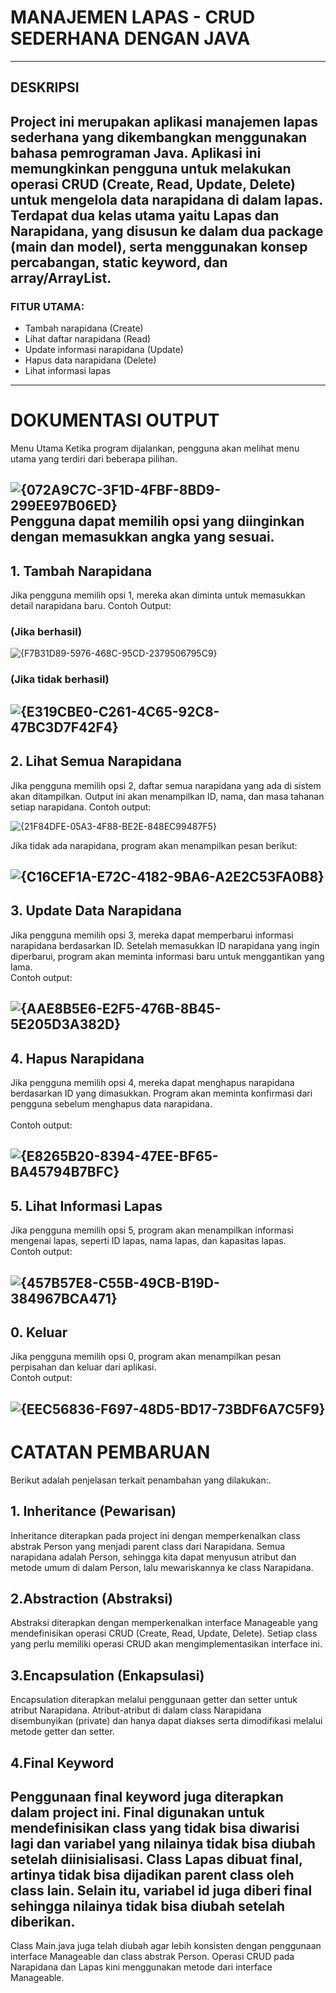 # **MANAJEMEN LAPAS - CRUD SEDERHANA DENGAN JAVA**
---
## DESKRIPSI

Project ini merupakan aplikasi manajemen lapas sederhana yang dikembangkan menggunakan bahasa pemrograman Java. Aplikasi ini memungkinkan pengguna untuk melakukan operasi CRUD (Create, Read, Update, Delete) untuk mengelola data narapidana di dalam lapas. 
Terdapat dua kelas utama yaitu Lapas dan Narapidana, yang disusun ke dalam dua package (main dan model), serta menggunakan konsep percabangan, static keyword, dan array/ArrayList.
---
### FITUR UTAMA:
 - Tambah narapidana (Create)
 - Lihat daftar narapidana (Read)
 - Update informasi narapidana (Update)
 - Hapus data narapidana (Delete)
 - Lihat informasi lapas
---
# **DOKUMENTASI OUTPUT** 
Menu Utama
Ketika program dijalankan, pengguna akan melihat menu utama yang terdiri dari beberapa pilihan.

![{072A9C7C-3F1D-4FBF-8BD9-299EE97B06ED}](https://github.com/user-attachments/assets/975421a5-c2f0-47cc-9130-c37ac894b1b8)  
  Pengguna dapat memilih opsi yang diinginkan dengan memasukkan angka yang sesuai.
---
## 1. Tambah Narapidana
Jika pengguna memilih opsi 1, mereka akan diminta untuk memasukkan detail narapidana baru. 
Contoh Output:
### (Jika berhasil)
![{F7B31D89-5976-468C-95CD-2379506795C9}](https://github.com/user-attachments/assets/f889abe2-f06f-4f45-ba34-e7fbb936bf2d)
### (Jika tidak berhasil)
![{E319CBE0-C261-4C65-92C8-47BC3D7F42F4}](https://github.com/user-attachments/assets/a09f4280-0e10-432e-aa7e-bc688b116ebe)
---
## 2. Lihat Semua Narapidana
  Jika pengguna memilih opsi 2, daftar semua narapidana yang ada di sistem akan ditampilkan. Output ini akan menampilkan ID, nama, dan masa tahanan setiap narapidana.
  Contoh output:
  
  ![{21F84DFE-05A3-4F88-BE2E-848EC99487F5}](https://github.com/user-attachments/assets/4dafd085-a3f6-4ed6-b6ea-44a36ae96718)
  
  Jika tidak ada narapidana, program akan menampilkan pesan berikut:
  
  ![{C16CEF1A-E72C-4182-9BA6-A2E2C53FA0B8}](https://github.com/user-attachments/assets/e392d53d-7a18-4fe2-9a81-a8c1730489a9)
---
## 3. Update Data Narapidana
Jika pengguna memilih opsi 3, mereka dapat memperbarui informasi narapidana berdasarkan ID. Setelah memasukkan ID narapidana yang ingin diperbarui, program akan meminta informasi baru untuk menggantikan yang lama. <br>
Contoh output:
  
  ![{AAE8B5E6-E2F5-476B-8B45-5E205D3A382D}](https://github.com/user-attachments/assets/4d018f61-bd3b-4c2c-b92b-f7d9db621e47)
---
## 4. Hapus Narapidana
Jika pengguna memilih opsi 4, mereka dapat menghapus narapidana berdasarkan ID yang dimasukkan. Program akan meminta konfirmasi dari pengguna sebelum menghapus data narapidana.<br>
<br>
Contoh output:

![{E8265B20-8394-47EE-BF65-BA45794B7BFC}](https://github.com/user-attachments/assets/a9cbcfb8-2c5a-4385-8513-ac496b8801ee)
---
## 5. Lihat Informasi Lapas
Jika pengguna memilih opsi 5, program akan menampilkan informasi mengenai lapas, seperti ID lapas, nama lapas, dan kapasitas lapas.<br>
Contoh output:

![{457B57E8-C55B-49CB-B19D-384967BCA471}](https://github.com/user-attachments/assets/2fc318b3-214c-4f1e-9d09-798a7f466ce4)
---
## 0. Keluar<br>
Jika pengguna memilih opsi 0, program akan menampilkan pesan perpisahan dan keluar dari aplikasi.<br>
Contoh output:


![{EEC56836-F697-48D5-BD17-73BDF6A7C5F9}](https://github.com/user-attachments/assets/1a952a3c-55b2-4591-a724-075e05c001b7)
---

# **CATATAN PEMBARUAN** <br>
Berikut adalah penjelasan terkait penambahan yang dilakukan:. <br>
## 1. Inheritance (Pewarisan)
Inheritance diterapkan pada project ini dengan memperkenalkan class abstrak Person yang menjadi parent class dari Narapidana. Semua narapidana adalah Person, sehingga kita dapat menyusun atribut dan metode umum di dalam Person, lalu mewariskannya ke class Narapidana. <br>

## 2.Abstraction (Abstraksi)
Abstraksi diterapkan dengan memperkenalkan interface Manageable yang mendefinisikan operasi CRUD (Create, Read, Update, Delete). Setiap class yang perlu memiliki operasi CRUD akan mengimplementasikan interface ini. <br>

## 3.Encapsulation (Enkapsulasi)
Encapsulation diterapkan melalui penggunaan getter dan setter untuk atribut Narapidana. Atribut-atribut di dalam class Narapidana disembunyikan (private) dan hanya dapat diakses serta dimodifikasi melalui metode getter dan setter. <br>

## 4.Final Keyword <br>
Penggunaan final keyword juga diterapkan dalam project ini. Final digunakan untuk mendefinisikan class yang tidak bisa diwarisi lagi dan variabel yang nilainya tidak bisa diubah setelah diinisialisasi. Class Lapas dibuat final, artinya tidak bisa dijadikan parent class oleh class lain. Selain itu, variabel id juga diberi final sehingga nilainya tidak bisa diubah setelah diberikan.
---
Class Main.java juga telah diubah agar lebih konsisten dengan penggunaan interface Manageable dan class abstrak Person. Operasi CRUD pada Narapidana dan Lapas kini menggunakan metode dari interface Manageable.
